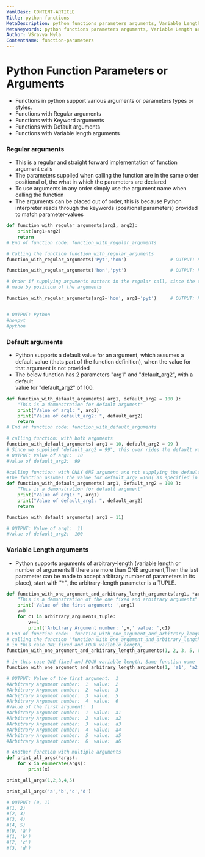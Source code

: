 ```yaml
---
YamlDesc: CONTENT-ARTICLE
Title: python functions
MetaDescription: python functions parameters arguments, Variable Length arguments, function with parameters, function with return value example code, tutorials
MetaKeywords: python functions parameters arguments, Variable Length arguments, function with parameters, function with return value example code, tutorials
Author: VSravya Myla
ContentName: function-parameters
---
```


# Python Function Parameters or Arguments
* Functions in python support various arguments or parameters
  types or styles.
* Functions with Regular arguments
* Functions with Keyword arguments
* Functions with Default arguments
* Functions with Variable length arguments


### Regular arguments 
* This is a regular and straight forward implementation of function argument calls
* The parameters supplied when calling the function are in the same order
  positional of, the what in which the parameters are declared
* To use arguments in any order simply use the argument name when 
  calling the function
* The arguments can be placed out of order, this is because Python interpreter 
  reads through the keywords (positional parameters) provided to match
  parameter-values

```python
def function_with_regular_arguments(arg1, arg2):
    print(arg1+arg2)
    return
# End of function code: function_with_regular_arguments

# Calling the function function_with_regular_arguments
function_with_regular_arguments('Pyt','hon')                # OUTPUT: Python

function_with_regular_arguments('hon','pyt')                # OUTPUT: honpyt

# Order if supplying arguments matters in the regular call, since the calls are 
# made by position of the arguments

function_with_regular_arguments(arg2='hon', arg1='pyt')     # OUTPUT: Python


# OUTPUT: Python
#honpyt
#python
```


### Default arguments 
* Python supports a default value for an argument, which assumes a default value 
  (thats part of the function definition), when the value for that argument 
  is not provided
* The below function has 2 parameters "arg1" and "default_arg2", with a default  
  value for "default_arg2" of 100.
```python
def function_with_default_arguments( arg1, default_arg2 = 100 ):
    "This is a demonstration for default argument"
    print("Value of arg1: ", arg1)
    print("Value of default_arg2: ", default_arg2)
    return
# End of function code: function_with_default_arguments

# calling function: with both arguments 
function_with_default_arguments( arg1 = 10, default_arg2 = 99 )
# Since we supplied "default_arg2 = 99", this over rides the default value of 100
# OUTPUT: Value of arg1:  10
#Value of default_arg2:  99
```
```python
#calling function: with ONLY ONE argument and not supplying the default argument
#The function assumes the value for default_arg2 =100( as specified in function code) 
def function_with_default_arguments( arg1, default_arg2 = 100 ):
    "This is a demonstration for default argument"
    print("Value of arg1: ", arg1)
    print("Value of default_arg2: ", default_arg2)
    return

function_with_default_arguments( arg1 = 11)

# OUTPUT: Value of arg1:  11
#Value of default_arg2:  100
```

### Variable Length arguments
* Python supports arguments of arbitrary-length (variable length or number of 
  arguments If there are more than ONE argument,Then the last parameter can be 
  made to accept arbitrary number of parameters in its place), start with "*",
  the arbitrary-length parameter is a TUPLE.
```python
def function_with_one_argument_and_arbitrary_length_arguments(arg1, *arbitrary_arguments_tuple):
    "This is a demonstration of the one fixed and arbitrary arguments"
    print('Value of the first argument: ',arg1)
    v=0
    for c1 in arbitrary_arguments_tuple:
        v+=1
        print('Arbitrary Argument number: ',v,' value: ',c1)
# End of function code:  function_with_one_argument_and_arbitrary_length_arguments
# calling the function "function_with_one_argument_and_arbitrary_length_arguments"
# in this case ONE fixed and FOUR variable length,
function_with_one_argument_and_arbitrary_length_arguments(1, 2, 3, 5, 6)

# in this case ONE fixed and FOUR variable length, Same function name
function_with_one_argument_and_arbitrary_length_arguments(1, 'a1', 'a2', 'a3', 'a4', 'a5', 'a6')

# OUTPUT: Value of the first argument:  1
#Arbitrary Argument number:  1  value:  2
#Arbitrary Argument number:  2  value:  3
#Arbitrary Argument number:  3  value:  5
#Arbitrary Argument number:  4  value:  6
#Value of the first argument:  1
#Arbitrary Argument number:  1  value:  a1
#Arbitrary Argument number:  2  value:  a2
#Arbitrary Argument number:  3  value:  a3
#Arbitrary Argument number:  4  value:  a4
#Arbitrary Argument number:  5  value:  a5
#Arbitrary Argument number:  6  value:  a6
```

```python
# Another function with multiple arguments
def print_all_args(*args):
    for x in enumerate(args):
        print(x)

print_all_args(1,2,3,4,5)

print_all_args('a','b','c','d')

# OUTPUT: (0, 1)
#(1, 2)
#(2, 3)
#(3, 4)
#(4, 5)
#(0, 'a')
#(1, 'b')
#(2, 'c')
#(3, 'd')
```


